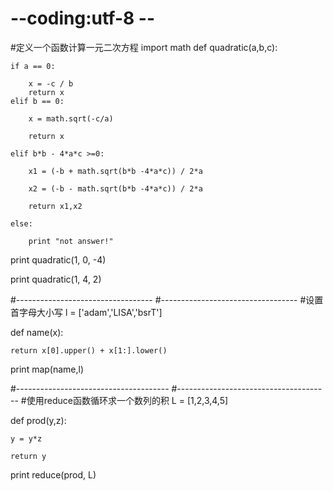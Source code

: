 # --coding:utf-8 --
#定义一个函数计算一元二次方程
import math 
def quadratic(a,b,c):
    
    if a == 0:
        
        x = -c / b 
        return x 
    elif b == 0:
        
        x = math.sqrt(-c/a)
        
        return x 
        
    elif b*b - 4*a*c >=0:
        
        x1 = (-b + math.sqrt(b*b -4*a*c)) / 2*a 
        
        x2 = (-b - math.sqrt(b*b -4*a*c)) / 2*a 
        
        return x1,x2  
     
    else:
        
        print "not answer!"
print quadratic(1, 0, -4)

print quadratic(1, 4, 2)


#----------------------------------
#----------------------------------
#设置首字母大小写
l = ['adam','LISA','bsrT']

def name(x):
    
    return x[0].upper() + x[1:].lower()

print map(name,l)


#--------------------------------------
#--------------------------------------
#使用reduce函数循环求一个数列的积
L = [1,2,3,4,5]

def prod(y,z):
    
    y = y*z 
     
    return y 

print reduce(prod, L)


